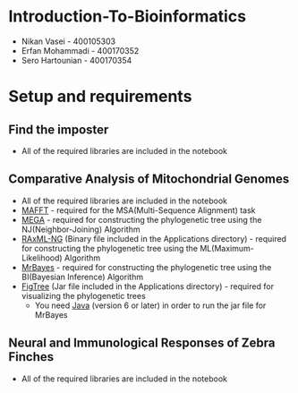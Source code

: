 # Introduction-To-Bioinformatics

- Nikan Vasei - 400105303
- Erfan Mohammadi - 400170352
- Sero Hartounian - 400170354

# Setup and requirements
## Find the imposter
- All of the required libraries are included in the notebook

## Comparative Analysis of Mitochondrial Genomes
- All of the required libraries are included in the notebook
- [MAFFT](https://mafft.cbrc.jp/alignment/software/) - required for the MSA(Multi-Sequence Alignment) task
- [MEGA](https://www.megasoftware.net/) - required for constructing the phylogenetic tree using the NJ(Neighbor-Joining) Algorithm
- [RAxML-NG](https://github.com/amkozlov/raxml-ng) (Binary file included in the Applications directory) - required for constructing the phylogenetic tree using the ML(Maximum-Likelihood) Algorithm
- [MrBayes](https://nbisweden.github.io/MrBayes/manual.html/) - required for constructing the phylogenetic tree using the BI(Bayesian Inference) Algorithm
- [FigTree](https://github.com/rambaut/figtree/releases) (Jar file included in the Applications directory) - required for visualizing the phylogenetic trees
  - You need [Java](https://www.oracle.com/java/technologies/downloads/) (version 6 or later) in order to run the jar file for MrBayes

## Neural and Immunological Responses of Zebra Finches
- All of the required libraries are included in the notebook